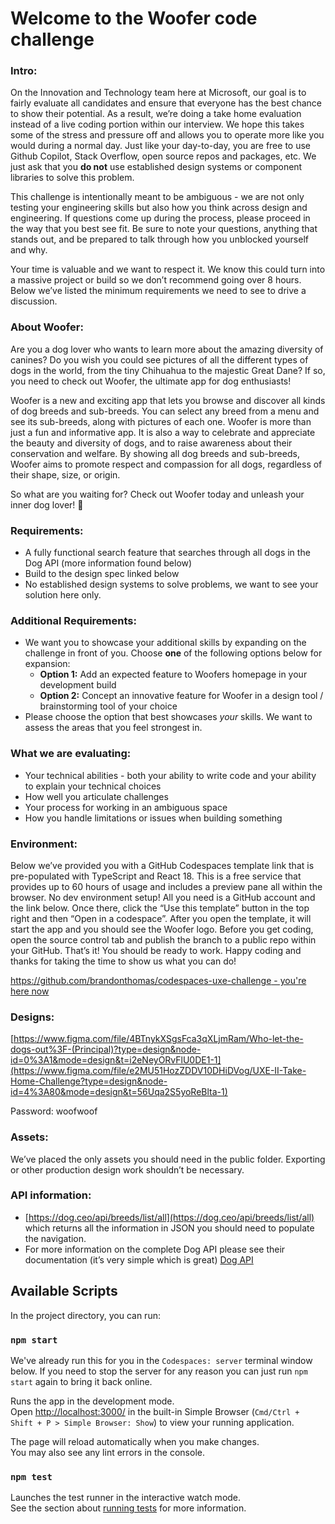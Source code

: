 # Welcome to the Woofer code challenge
### Intro:
On the Innovation and Technology team here at Microsoft, our goal is to fairly evaluate all candidates and ensure that everyone has the best chance to show their potential. As a result, we’re doing a take home evaluation instead of a live coding portion within our interview. We hope this takes some of the stress and pressure off and allows you to operate more like you would during a normal day. Just like your day-to-day, you are free to use Github Copilot, Stack Overflow, open source repos and packages, etc. We just ask that you **do not** use established design systems or component libraries to solve this problem.  

This challenge is intentionally meant to be ambiguous - we are not only testing your engineering skills but also how you think across design and engineering. If questions come up during the process, please proceed in the way that you best see fit. Be sure to note your questions, anything that stands out, and be prepared to talk through how you unblocked yourself and why.

Your time is valuable and we want to respect it. We know this could turn into a massive project or build so we don’t recommend going over 8 hours. Below we’ve listed the minimum requirements we need to see to drive a discussion.

### About Woofer:
Are you a dog lover who wants to learn more about the amazing diversity of canines? Do you wish you could see pictures of all the different types of dogs in the world, from the tiny Chihuahua to the majestic Great Dane? If so, you need to check out Woofer, the ultimate app for dog enthusiasts!

Woofer is a new and exciting app that lets you browse and discover all kinds of dog breeds and sub-breeds. You can select any breed from a menu and see its sub-breeds, along with pictures of each one. Woofer is more than just a fun and informative app. It is also a way to celebrate and appreciate the beauty and diversity of dogs, and to raise awareness about their conservation and welfare. By showing all dog breeds and sub-breeds, Woofer aims to promote respect and compassion for all dogs, regardless of their shape, size, or origin.

So what are you waiting for? Check out Woofer today and unleash your inner dog lover! 🐶

### Requirements:
- A fully functional search feature that searches through all dogs in the Dog API (more information found below)
- Build to the design spec linked below
- No established design systems to solve problems, we want to see your solution here only.

### Additional Requirements:
- We want you to showcase your additional skills by expanding on the challenge in front of you. Choose **one** of the following options below for expansion:
  - **Option 1:** Add an expected feature to Woofers homepage in your development build
  - **Option 2:** Concept an innovative feature for Woofer in a design tool / brainstorming tool of your choice
- Please choose the option that best showcases _your_ skills. We want to assess the areas that you feel strongest in. 

### What we are evaluating: 
- Your technical abilities - both your ability to write code and your ability to explain your technical choices
- How well you articulate challenges
- Your process for working in an ambiguous space 
- How you handle limitations or issues when building something

### Environment:
Below we’ve provided you with a GitHub Codespaces template link that is pre-populated with TypeScript and React 18. This is a free service that provides up to 60 hours of usage and includes a preview pane all within the browser. No dev environment setup! All you need is a GitHub account and the link below. Once there, click the “Use this template” button in the top right and then “Open in a codespace”. After you open the template, it will start the app and you should see the Woofer logo. Before you get coding, open the source control tab and publish the branch to a public repo within your GitHub. That’s it! You should be ready to work. Happy coding and thanks for taking the time to show us what you can do!

[https://github.com/brandonthomas/codespaces-uxe-challenge - you're here now](https://github.com/chelseasimek/msft-uxeii-code-challenge)

### Designs:
[https://www.figma.com/file/4BTnykXSgsFca3qXLjmRam/Who-let-the-dogs-out%3F-(Principal)?type=design&node-id=0%3A1&mode=design&t=i2eNeyORvFlU0DE1-1](https://www.figma.com/file/e2MU51HozZDDV10DHiDVog/UXE-II-Take-Home-Challenge?type=design&node-id=4%3A80&mode=design&t=56Uqa2S5yoReBlta-1)

Password: woofwoof

### Assets:
We’ve placed the only assets you should need in the public folder. Exporting or other production design work shouldn’t be necessary.

### API information:
- [https://dog.ceo/api/breeds/list/all](https://dog.ceo/api/breeds/list/all) which returns all the information in JSON you should need to populate the navigation.
- For more information on the complete Dog API please see their documentation (it’s very simple which is great) [Dog API](https://dog.ceo/dog-api/documentation/)

## Available Scripts

In the project directory, you can run:

### `npm start`

We've already run this for you in the `Codespaces: server` terminal window below. If you need to stop the server for any reason you can just run `npm start` again to bring it back online.

Runs the app in the development mode.\
Open [http://localhost:3000/](http://localhost:3000/) in the built-in Simple Browser (`Cmd/Ctrl + Shift + P > Simple Browser: Show`) to view your running application.

The page will reload automatically when you make changes.\
You may also see any lint errors in the console.

### `npm test`

Launches the test runner in the interactive watch mode.\
See the section about [running tests](https://facebook.github.io/create-react-app/docs/running-tests) for more information.
